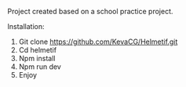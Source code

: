 Project created based on a school practice project.

Installation:

1. Git clone https://github.com/KevaCG/Helmetif.git
2. Cd helmetif
3. Npm install
4. Npm run dev
5. Enjoy
